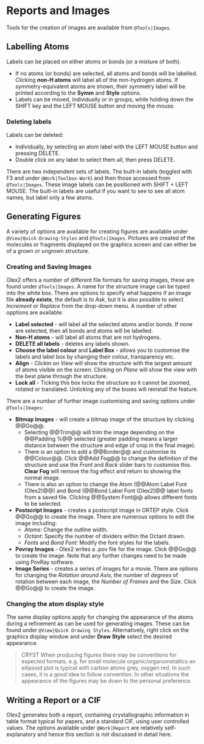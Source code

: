 # Reports and Images

Tools for the creation of images are available from `@Tools|Images`.

## Labelling Atoms
Labels can be placed on either atoms or bonds (or a mixture of both).

- If no atoms (or bonds) are selected, all atoms and bonds will be labelled. Clicking **non-H atoms** will label all of the non-hydrogen atoms. If symmetry-equivalent atoms are shown, their symmetry label will be printed according to the **Symm** and **Style** options. 
- Labels can be moved, individually or in groups, while holding down the SHIFT key and the LEFT MOUSE button and moving the mouse.

### Deleting labels
Labels can be deleted:

- Individually, by selecting an atom label with the LEFT MOUSE button and pressing DELETE.
- Double click on any label to select them all, then press DELETE.

There are two independent sets of labels. The built-in labels (toggled with F3 and under `@Work|Toolbox-Work`) and then those accessed from `@Tools|Images`. These image labels can be positioned with SHIFT + LEFT MOUSE. The built-in labels are useful if you want to see to see all atom names, but label only a few atoms.

## Generating Figures
A variety of options are available for creating figures are available under `@View|Quick-Drawing-Styles` and `@Tools|Images`. Pictures are created of the molecules or fragments displayed on the graphics screen and can either be of a grown or ungrown structure.

### Creating and Saving Images
Olex2 offers a number of different file formats for saving images, these are found under `@Tools|Images`. A name for the structure image can be typed into the white box. There are options to specify what happens if an image file **already exists**, the default is to *Ask*, but it is also possible to select *Increment* or *Replace* from the drop-down menu. A number of other opptions are available:

- **Label selected** - will label all the selected atoms and/or bonds. If none are selected, then all bonds and atoms will be labelled.
- **Non-H atoms** - will label all atoms that are not hydrogens.
- **DELETE all labels** - deletes any labels shown.
- **Choose the label colour** and **Label Box** - allows you to customise the labels and label box by changing their colour, transparency etc. 
- **Align** - Clickin on *View* will show the structure with the largest amount of atoms visible on the screen. Clicking on *Plane* will show the view with the best plane through the structure. 
- **Lock all** - Ticking this box locks the structure so it cannot be zoomed, rotated or translated. Unticking any of the boxes will reinstall the feature.

There are a number of further image customising and saving options under `@Tools|Images`:

- **Bitmap Images** - will create a bitmap image of the structure by clicking @@Go@@. 
	- Selecting @@Trim@@ will trim the image depending on the @@Padding %@@ selected (greater padding means a larger distance between the structure and edge of crop in the final image). 
	- There is an option to add a @@Border@@ and customise its @@Colour@@. Click @@Add Fog@@ to change the definition of the structure and use the *Front* and *Back* slider bars to customise this. **Clear Fog** will remove the fog effect and return to showing the normal image. 
	- There is also an option to change the Atom (@@Atom Label Font (Olex2)@@) and Bond (@@Bond Label Font (Olex2)@@ label fonts from a saved file. Clicking @@System Font@@ allows different fonts to be selected.
- **Postscript Images** - creates a postscript image in ORTEP style. Click @@Go@@ to create the image. There are numerous options to edit the image including:
	- *Atoms*: Change the outline width.
	- *Octant*: Specify the number of dividers within the Octant drawn.
	- *Fonts* and *Bond Font*: Modify the font styles for the labels.
- **Povray Images** - Olex2 writes a .pov file for the image. Click @@Go@@ to create the image. Note that any further changes need to be made using PovRay software.
- **Image Series** - creates a series of images for a movie. There are options for changing the *Rotation around Axis*, the number of *degrees* of rotation between each image, the *Number of Frames* and the *Size*. Click @@Go@@ to create the image.

### Changing the atom display style
The same display options apply for changing the appearance of the atoms during a refinement as can be used for generating images. These can be found under `@View|Quick Drawing Styles`. Alternatively, right click on the graphics display window and under **Draw Style** select the desired appearance. 

>CRYST When producing figures there may be conventions for expected formats, e.g. for small molecule organic/organometallics an ellipsoid plot is typical with carbon atoms grey, oxygen red. In such cases, it is a good idea to follow convention. In other situations the appearance of the figures may be down to the personal preference.

## Writing a Report or a CIF
Olex2 generates both a report, containing crystallographic information in table format typical for papers, and a standard CIF, using user controlled values. The options available under `@Work|Report` are relatively self-explanatory and hence this section is not discussed in detail here.
